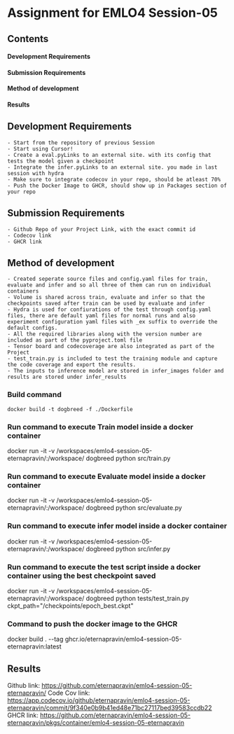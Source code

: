 # Assignment for EMLO4 Session-05

## Contents

#### Development Requirements
#### Submission Requirements
#### Method of development
#### Results

## Development Requirements
    - Start from the repository of previous Session
    - Start using Cursor!
    - Create a eval.pyLinks to an external site. with its config that tests the model given a checkpoint
    - Integrate the infer.pyLinks to an external site. you made in last session with hydra
    - Make sure to integrate codecov in your repo, should be atleast 70%
    - Push the Docker Image to GHCR, should show up in Packages section of your repo

## Submission Requirements
    - Github Repo of your Project Link, with the exact commit id
    - Codecov link
    - GHCR link

## Method of development
    - Created seperate source files and config.yaml files for train, evaluate and infer and so all three of them can run on individual containers
    - Volume is shared across train, evaluate and infer so that the checkpoints saved after train can be used by evaluate and infer
    - Hydra is used for confiurations of the test through config.yaml files, there are default yaml files for normal runs and also experiment configuration yaml files with _ex suffix to override the default configs.
    - All the required libraries along with the version number are included as part of the pyproject.toml file
    - Tensor board and codecoverage are also integrated as part of the Project
    - test_train.py is included to test the training module and capture the code coverage and export the results.
    - The inputs to inference model are stored in infer_images folder and results are stored under infer_results

### Build command
    docker build -t dogbreed -f ./Dockerfile

### Run command to execute Train model inside a docker container
docker run -it -v /workspaces/emlo4-session-05-eternapravin/:/workspace/ dogbreed python src/train.py

### Run command to execute Evaluate model inside a docker container
docker run -it -v /workspaces/emlo4-session-05-eternapravin/:/workspace/ dogbreed python src/evaluate.py

### Run command to execute infer model inside a docker container
docker run -it -v /workspaces/emlo4-session-05-eternapravin/:/workspace/ dogbreed python src/infer.py

### Run command to execute the test script inside a docker container using the best checkpoint saved
docker run -it -v /workspaces/emlo4-session-05-eternapravin/:/workspace/ dogbreed python tests/test_train.py ckpt_path="/checkpoints/epoch_best.ckpt"

### Command to push the docker image to the GHCR
docker build . --tag ghcr.io/eternapravin/emlo4-session-05-eternapravin:latest

## Results
Github link: https://github.com/eternapravin/emlo4-session-05-eternapravin/
Code Cov link: https://app.codecov.io/github/eternapravin/emlo4-session-05-eternapravin/commit/9f340e0b9b41ed48e71bc27117bed39583ccdb22
GHCR link: https://github.com/eternapravin/emlo4-session-05-eternapravin/pkgs/container/emlo4-session-05-eternapravin



